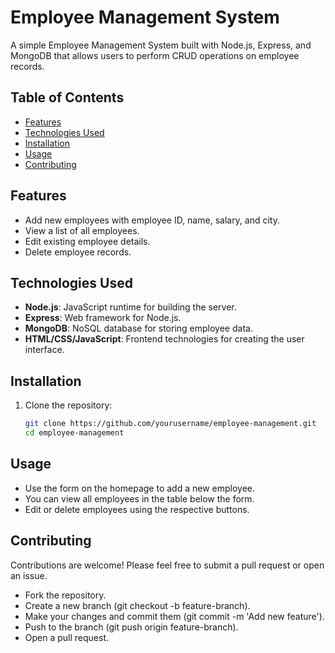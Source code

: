 # Employee Management System

A simple Employee Management System built with Node.js, Express, and MongoDB that allows users to perform CRUD operations on employee records.

## Table of Contents
- [Features](#features)
- [Technologies Used](#technologies-used)
- [Installation](#installation)
- [Usage](#usage)
- [Contributing](#contributing)

## Features
- Add new employees with employee ID, name, salary, and city.
- View a list of all employees.
- Edit existing employee details.
- Delete employee records.

## Technologies Used
- **Node.js**: JavaScript runtime for building the server.
- **Express**: Web framework for Node.js.
- **MongoDB**: NoSQL database for storing employee data.
- **HTML/CSS/JavaScript**: Frontend technologies for creating the user interface.

## Installation

1. Clone the repository:
   ```bash
   git clone https://github.com/yourusername/employee-management.git
   cd employee-management
## Usage
- Use the form on the homepage to add a new employee.
- You can view all employees in the table below the form.
- Edit or delete employees using the respective buttons.

## Contributing
Contributions are welcome! Please feel free to submit a pull request or open an issue.
- Fork the repository.
- Create a new branch (git checkout -b feature-branch).
- Make your changes and commit them (git commit -m 'Add new feature').
- Push to the branch (git push origin feature-branch).
- Open a pull request.
